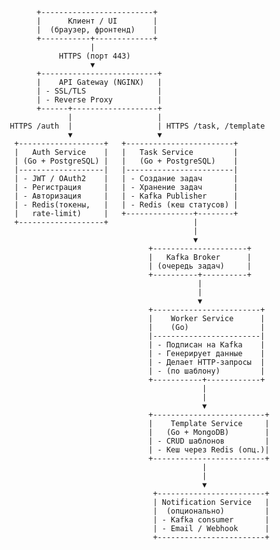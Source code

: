                  +-------------------------+
                 |      Клиент / UI        |
                 |  (браузер, фронтенд)    |
                 +-----------+-------------+
                             |
                      HTTPS (порт 443)
                             ▼
                 +--------------------------+
                 |    API Gateway (NGINX)   |
                 | - SSL/TLS                |
                 | - Reverse Proxy          |
                 +------+-------------------+
                        |                   |
           HTTPS /auth  |                   | HTTPS /task, /template
                        ▼                   ▼
            +-------------------+   +------------------------+
            |   Auth Service    |   |   Task Service         |
            | (Go + PostgreSQL) |   |   (Go + PostgreSQL)    |
            |-------------------|   |------------------------|
            | - JWT / OAuth2    |   | - Создание задач       |
            | - Регистрация     |   | - Хранение задач       |
            | - Авторизация     |   | - Kafka Publisher      |
            | - Redis(токены,   |   | - Redis (кеш статусов) |
            |   rate-limit)     |   +---------------+--------+
            +-------------------+                   |
                                                    |
                                                    ▼
                                          +---------------------+
                                          |   Kafka Broker      |
                                          | (очередь задач)     |
                                          +----------+----------+
                                                     |
                                                     |
                                                     ▼
                                          +------------------------+
                                          |    Worker Service      |
                                          |    (Go)                |
                                          |------------------------|
                                          | - Подписан на Kafka    |
                                          | - Генерирует данные    |
                                          | - Делает HTTP-запросы  |
                                          | - (по шаблону)         |
                                          +-----------+------------+
                                                      |
                                                      |
                                                      ▼
                                          +-------------------------+
                                          |    Template Service     |
                                          |   (Go + MongoDB)        |
                                          | - CRUD шаблонов         |
                                          | - Кеш через Redis (опц.)|
                                          +-------------------------+
                                                      |
                                                      |
                                                      ▼
                                           +------------------------+
                                           | Notification Service   |
                                           |  (опционально)         |
                                           | - Kafka consumer       |
                                           | - Email / Webhook      |
                                           +------------------------+
